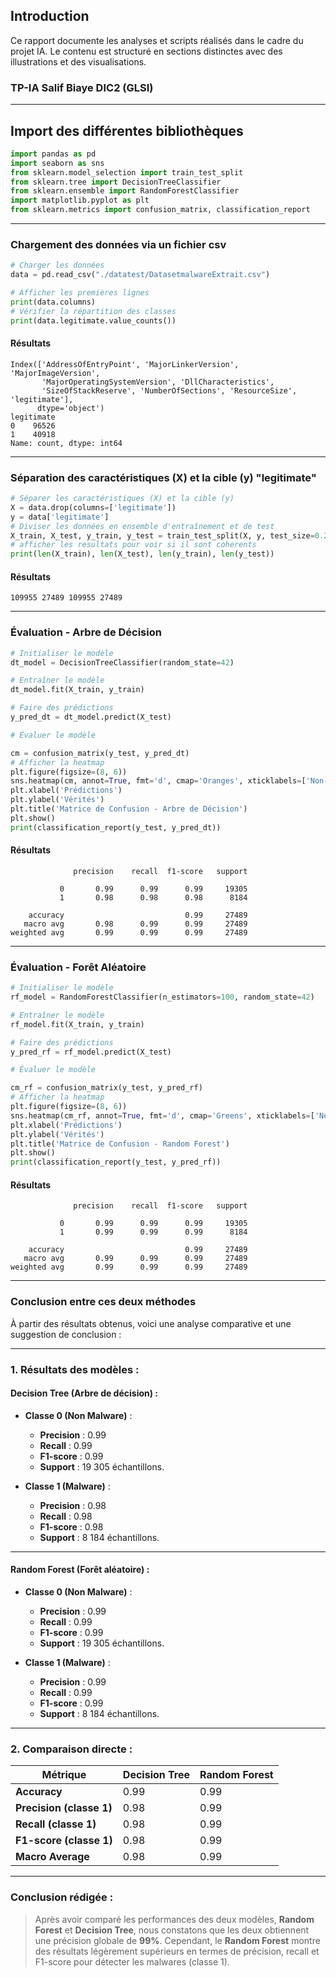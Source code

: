 

## Introduction
Ce rapport documente les analyses et scripts réalisés dans le cadre du projet IA. Le contenu est structuré en sections distinctes avec des illustrations et des visualisations.

### TP-IA Salif Biaye DIC2 (GLSI)


---


## Import des différentes bibliothèques

```python
import pandas as pd
import seaborn as sns
from sklearn.model_selection import train_test_split
from sklearn.tree import DecisionTreeClassifier
from sklearn.ensemble import RandomForestClassifier
import matplotlib.pyplot as plt
from sklearn.metrics import confusion_matrix, classification_report

```

 ---

### Chargement des données via un fichier csv

```python
# Charger les données
data = pd.read_csv("./datatest/DatasetmalwareExtrait.csv")

# Afficher les premières lignes
print(data.columns)
# Vérifier la répartition des classes
print(data.legitimate.value_counts())


```

#### Résultats
```
Index(['AddressOfEntryPoint', 'MajorLinkerVersion', 'MajorImageVersion',
       'MajorOperatingSystemVersion', 'DllCharacteristics',
       'SizeOfStackReserve', 'NumberOfSections', 'ResourceSize', 'legitimate'],
      dtype='object')
legitimate
0    96526
1    40918
Name: count, dtype: int64
```

---

###  Séparation  des caractéristiques (X) et la cible (y) "legitimate"

```python
# Séparer les caractéristiques (X) et la cible (y)
X = data.drop(columns=['legitimate'])  
y = data['legitimate']
# Diviser les données en ensemble d'entraînement et de test
X_train, X_test, y_train, y_test = train_test_split(X, y, test_size=0.2, random_state=42, stratify=y)
# afficher les resultats pour voir si il sont coherents
print(len(X_train), len(X_test), len(y_train), len(y_test))

```

#### Résultats
```
109955 27489 109955 27489
```

 ---

###  Évaluation - Arbre de Décision

```python
# Initialiser le modèle
dt_model = DecisionTreeClassifier(random_state=42)

# Entraîner le modèle
dt_model.fit(X_train, y_train)

# Faire des prédictions
y_pred_dt = dt_model.predict(X_test)

# Évaluer le modèle

cm = confusion_matrix(y_test, y_pred_dt)
# Afficher la heatmap
plt.figure(figsize=(8, 6))
sns.heatmap(cm, annot=True, fmt='d', cmap='Oranges', xticklabels=['Non-Malware', 'Malware'], yticklabels=['Non-Malware', 'Malware'])
plt.xlabel('Prédictions')
plt.ylabel('Vérités')
plt.title('Matrice de Confusion - Arbre de Décision')
plt.show()
print(classification_report(y_test, y_pred_dt))

```

#### Résultats
```
              precision    recall  f1-score   support

           0       0.99      0.99      0.99     19305
           1       0.98      0.98      0.98      8184

    accuracy                           0.99     27489
   macro avg       0.98      0.99      0.99     27489
weighted avg       0.99      0.99      0.99     27489

```

---

###  Évaluation - Forêt Aléatoire

```python
# Initialiser le modèle
rf_model = RandomForestClassifier(n_estimators=100, random_state=42)

# Entraîner le modèle
rf_model.fit(X_train, y_train)

# Faire des prédictions
y_pred_rf = rf_model.predict(X_test)

# Évaluer le modèle

cm_rf = confusion_matrix(y_test, y_pred_rf)
# Afficher la heatmap
plt.figure(figsize=(8, 6))
sns.heatmap(cm_rf, annot=True, fmt='d', cmap='Greens', xticklabels=['Non-Malware', 'Malware'], yticklabels=['Non-Malware', 'Malware'])
plt.xlabel('Prédictions')
plt.ylabel('Vérités')
plt.title('Matrice de Confusion - Random Forest')
plt.show()
print(classification_report(y_test, y_pred_rf))

```

#### Résultats
```
              precision    recall  f1-score   support

           0       0.99      0.99      0.99     19305
           1       0.99      0.99      0.99      8184

    accuracy                           0.99     27489
   macro avg       0.99      0.99      0.99     27489
weighted avg       0.99      0.99      0.99     27489

```

 ---


###  Conclusion entre ces deux méthodes
À partir des résultats obtenus, voici une analyse comparative et une suggestion de conclusion :

---

### **1. Résultats des modèles :**

#### **Decision Tree (Arbre de décision)** :
- **Classe 0 (Non Malware)** :
  - **Precision** : 0.99
  - **Recall** : 0.99
  - **F1-score** : 0.99
  - **Support** : 19 305 échantillons.

- **Classe 1 (Malware)** :
  - **Precision** : 0.98
  - **Recall** : 0.98
  - **F1-score** : 0.98
  - **Support** : 8 184 échantillons.


---

#### **Random Forest (Forêt aléatoire)** :
- **Classe 0 (Non Malware)** :
  - **Precision** : 0.99
  - **Recall** : 0.99
  - **F1-score** : 0.99
  - **Support** : 19 305 échantillons.

- **Classe 1 (Malware)** :
  - **Precision** : 0.99
  - **Recall** : 0.99
  - **F1-score** : 0.99
  - **Support** : 8 184 échantillons.



---

### **2. Comparaison directe :**

| **Métrique**   | **Decision Tree** | **Random Forest** |
|----------------|-------------------|-------------------|
| **Accuracy**   | 0.99              | 0.99              |
| **Precision (classe 1)** | 0.98              | 0.99              |
| **Recall (classe 1)**    | 0.98              | 0.99              |
| **F1-score (classe 1)**  | 0.98              | 0.99              |
| **Macro Average**        | 0.98              | 0.99              |

---



### **Conclusion rédigée :**
> Après avoir comparé les performances des deux modèles, **Random Forest** et **Decision Tree**, nous constatons que les deux obtiennent une précision globale de **99%**. Cependant, le **Random Forest** montre des résultats légèrement supérieurs en termes de précision, recall et F1-score pour détecter les malwares (classe 1).  





